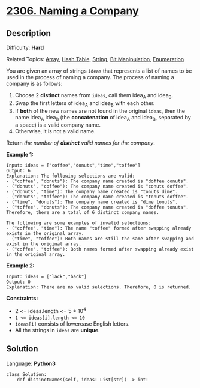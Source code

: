 # [2306\. Naming a Company](https://leetcode.com/problems/naming-a-company/)

## Description

Difficulty: **Hard**  

Related Topics: [Array](https://leetcode.com/tag/array/), [Hash Table](https://leetcode.com/tag/hash-table/), [String](https://leetcode.com/tag/string/), [Bit Manipulation](https://leetcode.com/tag/bit-manipulation/), [Enumeration](https://leetcode.com/tag/enumeration/)


You are given an array of strings `ideas` that represents a list of names to be used in the process of naming a company. The process of naming a company is as follows:

1.  Choose 2 **distinct** names from `ideas`, call them idea<sub>A</sub> and idea<sub>B</sub>.
2.  Swap the first letters of idea<sub>A</sub> and idea<sub>B</sub> with each other.
3.  If **both** of the new names are not found in the original `ideas`, then the name idea<sub>A</sub> idea<sub>B</sub> (the **concatenation** of idea<sub>A</sub> and idea<sub>B</sub>, separated by a space) is a valid company name.
4.  Otherwise, it is not a valid name.

Return _the number of **distinct** valid names for the company_.

**Example 1:**

```
Input: ideas = ["coffee","donuts","time","toffee"]
Output: 6
Explanation: The following selections are valid:
- ("coffee", "donuts"): The company name created is "doffee conuts".
- ("donuts", "coffee"): The company name created is "conuts doffee".
- ("donuts", "time"): The company name created is "tonuts dime".
- ("donuts", "toffee"): The company name created is "tonuts doffee".
- ("time", "donuts"): The company name created is "dime tonuts".
- ("toffee", "donuts"): The company name created is "doffee tonuts".
Therefore, there are a total of 6 distinct company names.

The following are some examples of invalid selections:
- ("coffee", "time"): The name "toffee" formed after swapping already exists in the original array.
- ("time", "toffee"): Both names are still the same after swapping and exist in the original array.
- ("coffee", "toffee"): Both names formed after swapping already exist in the original array.
```

**Example 2:**

```
Input: ideas = ["lack","back"]
Output: 0
Explanation: There are no valid selections. Therefore, 0 is returned.
```

**Constraints:**

*   2 <= ideas.length <= 5 * 10<sup>4</sup>
*   `1 <= ideas[i].length <= 10`
*   `ideas[i]` consists of lowercase English letters.
*   All the strings in `ideas` are **unique**.


## Solution

Language: **Python3**

```python3
class Solution:
    def distinctNames(self, ideas: List[str]) -> int:
        
```
